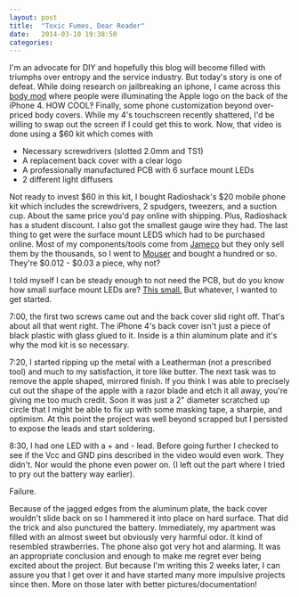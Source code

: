 ```yaml
---
layout: post
title:  "Toxic Fumes, Dear Reader"
date:   2014-03-10 19:38:50
categories:
---
```


I'm an advocate for DIY and hopefully this blog will become filled with triumphs over entropy and the service industry. But today's story is one of defeat.
While doing research on jailbreaking an iphone, I came across this <a href="http://www.youtube.com/watch?v=kaH10Scme_Q">body mod</a> where people were illuminating the Apple logo on the back of the iPhone 4. HOW COOL‽ Finally, some phone customization beyond over-priced body covers. While my 4's touchscreen recently shattered, I'd be willing to swap out the screen if I could get this to work. Now, that video is done using a $60 kit which comes with
<ul>
	<li>Necessary screwdrivers (slotted 2.0mm and TS1)</li>
	<li>A replacement back cover with a clear logo</li>
	<li>A professionally manufactured PCB with 6 surface mount LEDs</li>
	<li>2 different light diffusers</li>
</ul>

Not ready to invest $60 in this kit, I bought Radioshack's $20 mobile phone kit which includes the screwdrivers, 2 spudgers, tweezers, and a suction cup. About the same price you'd pay online with shipping. Plus, Radioshack has a student discount. I also got the smallest gauge wire they had. The last thing to get were the surface mount LEDS which had to be purchased online. Most of my components/tools come from <a href="www.jameco.com">Jameco</a> but they only sell them by the thousands, so I went to <a href="www.mouser.com">Mouser</a> and bought a hundred or so.
They're $0.012 - $0.03 a piece, why not?

I told myself I can be steady enough to not need the PCB, but do you know how small surface mount LEDs are?
[This small.]({{github.com/Nsiemer/Nsiemer.github.io/tree/master}}/_media/sm_LED.JPG)
But whatever, I wanted to get started.

7:00, the first two screws came out and the back cover slid right off. That's about all that went right. The iPhone 4's back cover isn't just a piece of black plastic with glass glued to it. Inside is a thin aluminum plate and it's why the mod kit is so necessary.

7:20, I started ripping up the metal with a Leatherman (not a prescribed tool) and much to my satisfaction, it tore like butter. The next task was to remove the apple shaped, mirrored finish. If you think I was able to precisely cut out the shape of the apple with a razor blade and etch it all away, you're giving me too much credit. Soon it was just a 2" diameter scratched up circle that I might be able to fix up with some masking tape, a sharpie, and optimism.
At this point the project was well beyond scrapped but I persisted to expose the leads and start soldering.

8:30, I had one LED with a + and - lead. Before going further I checked to see if the Vcc and GND pins described in the video would even work. They didn't. Nor would the phone even power on. (I left out the part where I tried to pry out the battery way earlier).

Failure.

Because of the jagged edges from the aluminum plate, the back cover wouldn't slide back on so I hammered it into place on hard surface. That did the trick and also punctured the battery. Immediately, my apartment was filled with an almost sweet but obviously very harmful odor. It kind of resembled strawberries. The phone also got very hot and alarming.
It was an appropriate conclusion and enough to make me regret ever being excited about the project.
But because I'm writing this 2 weeks later, I can assure you that I get over it and have started many more impulsive projects since then. More on those later with better pictures/documentation!
